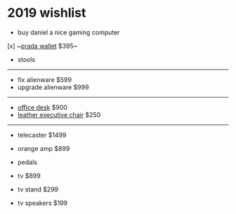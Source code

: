 # 2019 wishlist

- buy daniel a nice gaming computer

[x] ~[prada wallet](https://www.prada.com/us/en/men/accessories/wallets/products.saffiano_leather_wallet.2MO233_053_F0002.html) $395~

- stools

---

- fix alienware $599
- upgrade alienware $999

---

- [office desk](https://www.poppin.com/Series-A-Executive-Desk%2C-Natural-Oak%2C-72%22%2C-Charcoal-Legs-104000+%3A+105515.html) $900
- [leather executive chair](https://www.staples.com/La-Z-Boy-Winston-Leather-Executive-Office-Chair-Fixed-Arms-Brown-44763/product_1200191?cid=PS:GooglePLAs:1200191&ci_src=17588969&ci_sku=1200191&KPID=1200191&gclid=Cj0KCQjwitPnBRCQARIsAA5n84mUs2W06Lc929BdX1gOYsLOOUdbAPg2RAHakKeF12AKmiBVfypQHMEaApw4EALw_wcB) $250

---

- telecaster $1499
- orange amp $899
- pedals

- tv $899
- tv stand $299
- tv speakers $199
